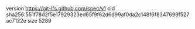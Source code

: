 version https://git-lfs.github.com/spec/v1
oid sha256:551f78d2f5e17929323ed65f9f62d6d99af0da2c148f6f8347699f527ac7122e
size 5289
